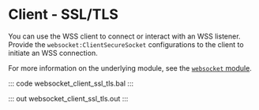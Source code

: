 # Client - SSL/TLS

You can use the WSS client to connect or interact with an WSS listener. Provide the `websocket:ClientSecureSocket` configurations to the client to initiate an WSS connection.

For more information on the underlying module, see the [`websocket` module](https://lib.ballerina.io/ballerina/websocket/latest/).

::: code websocket_client_ssl_tls.bal :::

::: out websocket_client_ssl_tls.out :::